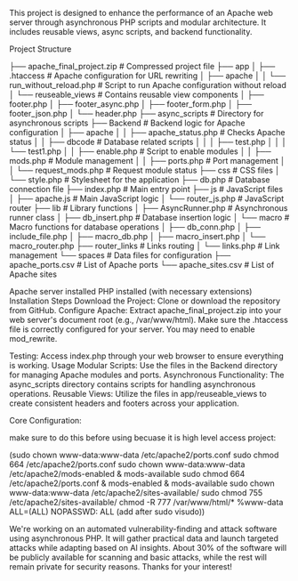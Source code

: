 This project is designed to enhance the performance of an Apache web server through asynchronous PHP scripts and modular architecture. It includes reusable views, async scripts, and backend functionality.

Project Structure


├── apache_final_project.zip      # Compressed project file
├── app
│   ├── .htaccess                 # Apache configuration for URL rewriting
│   ├── apache
│   │   └── run_without_reload.php # Script to run Apache configuration without reload
│   └── reuseable_views            # Contains reusable view components
│       ├── footer.php
│       ├── footer_async.php
│       ├── footer_form.php
│       ├── footer_json.php
│       └── header.php
├── async_scripts                  # Directory for asynchronous scripts
├── Backend                        # Backend logic for Apache configuration
│   ├── apache
│   │   ├── apache_status.php      # Checks Apache status
│   │   ├── dbcode                 # Database related scripts
│   │   │   ├── test.php
│   │   │   └── test1.php
│   │   ├── enable.php             # Script to enable modules
│   │   ├── mods.php               # Module management
│   │   ├── ports.php              # Port management
│   │   └── request_mods.php       # Request module status
├── css                            # CSS files
│   └── style.php                  # Stylesheet for the application
├── db.php                         # Database connection file
├── index.php                      # Main entry point
├── js                             # JavaScript files
│   ├── apache.js                  # Main JavaScript logic
│   └── router_js.php              # JavaScript router
├── lib                            # Library functions
│   ├── AsyncRunner.php            # Asynchronous runner class
│   ├── db_insert.php              # Database insertion logic
│   └── macro                      # Macro functions for database operations
│       ├── db_conn.php
│       ├── include_file.php
│       ├── macro_db.php
│       ├── macro_insert.php
│       └── macro_router.php
├── router_links                   # Links routing
│   └── links.php                  # Link management
└── spaces                         # Data files for configuration
    ├── apache_ports.csv           # List of Apache ports
    └── apache_sites.csv           # List of Apache sites

Apache server installed
PHP installed (with necessary extensions)
Installation Steps
Download the Project: Clone or download the repository from GitHub.
Configure Apache:
Extract apache_final_project.zip into your web server's document root (e.g., /var/www/html).
Make sure the .htaccess file is correctly configured for your server. You may need to enable mod_rewrite.

Testing:
Access index.php through your web browser to ensure everything is working.
Usage
Modular Scripts: Use the files in the Backend directory for managing Apache modules and ports.
Asynchronous Functionality: The async_scripts directory contains scripts for handling asynchronous operations.
Reusable Views: Utilize the files in app/reuseable_views to create consistent headers and footers across your application.


Core Configuration:


make sure to do this before using becuase it is high level access project:

(sudo chown www-data:www-data /etc/apache2/ports.conf
sudo chmod 664 /etc/apache2/ports.conf
sudo chown www-data:www-data /etc/apache2/mods-enabled & mods-available
sudo chmod 664 /etc/apache2/ports.conf & mods-enabled & mods-available
sudo chown www-data:www-data /etc/apache2/sites-available/
sudo chmod 755 /etc/apache2/sites-available/
chmod -R 777 /var/www/html/*
%www-data ALL=(ALL) NOPASSWD: ALL   (add after sudo visudo))



We're working on an automated vulnerability-finding and attack software using asynchronous PHP. It will gather practical data and launch targeted attacks while adapting based on AI insights. About 30% of the software will be publicly available for scanning and basic attacks, while the rest will remain private for security reasons. Thanks for your interest!




